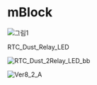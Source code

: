 # mBlock

![그림1](https://user-images.githubusercontent.com/60500365/148309316-1f8370ff-2e3f-4d5d-936e-ee8ee59ddcb5.png)


RTC_Dust_Relay_LED

![RTC_Dust_2Relay_LED_bb](https://user-images.githubusercontent.com/60500365/148309376-54b0ceff-e09f-418f-be32-181683c7a3a7.png)

![Ver8_2_A](https://user-images.githubusercontent.com/60500365/148309487-9096a85d-a4fc-4290-853b-9e9324a6704d.png)
